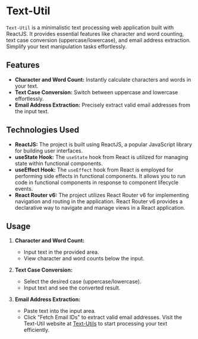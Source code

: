 # Text-Util

`Text-Util` is a minimalistic text processing web application built with ReactJS. It provides essential features like character and word counting, text case conversion (uppercase/lowercase), and email address extraction. Simplify your text manipulation tasks effortlessly.

## Features

- **Character and Word Count:** Instantly calculate characters and words in your text.
- **Text Case Conversion:** Switch between uppercase and lowercase effortlessly.
- **Email Address Extraction:** Precisely extract valid email addresses from the input text.

## Technologies Used

- **ReactJS:** The project is built using ReactJS, a popular JavaScript library for building user interfaces.
- **useState Hook:** The `useState` hook from React is utilized for managing state within functional components.
- **useEffect Hook:** The `useEffect` hook from React is employed for performing side effects in functional components. It allows you to run code in functional components in response to component lifecycle events.
- **React Router v6:** The project utilizes React Router v6 for implementing navigation and routing in the application. React Router v6 provides a declarative way to navigate and manage views in a React application.


## Usage

1. **Character and Word Count:**
   - Input text in the provided area.
   - View character and word counts below the input.

2. **Text Case Conversion:**
   - Select the desired case (uppercase/lowercase).
   - Input text and see the converted result.

3. **Email Address Extraction:**
   - Paste text into the input area.
   - Click "Fetch Email IDs" to extract valid email addresses.
Visit the Text-Util website at [Text-Utils](https://arnavmakode.github.io/Text-Util/) to start processing your text efficiently.
